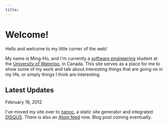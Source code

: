 ```yaml
---
title:
---
```


Welcome!
========

Hello and welcome to my little corner of the web!

My name is Ming-Ho, and I'm currently a [software engineering][] student at the [University of Waterloo][], in Canada.  This site serves as a place for me to show some of my work and talk about interesting things that are going on in my life, or simply things I think are interesting.

[software engineering]: http://www.softeng.uwaterloo.ca
[University of Waterloo]: http://www.uwaterloo.ca

## Latest Updates
<div class="date">February 18, 2012</div>

I've moved my site over to [nanoc][], a static site generator and integrated [DISQUS][]. There is also an [Atom feed][] now. Blog post coming eventually.

[nanoc]: http://nanoc.stoneship.org
[DISQUS]: http://disqus.com
[Atom feed]: http://mhyee.com/feed.xml
